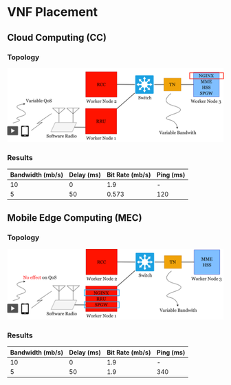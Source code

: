 # VNF Placement
## Cloud Computing (CC)
### Topology
![CC](./figs/CC.png)
### Results

| Bandwidth (mb/s) | Delay (ms) | Bit Rate (mb/s) | Ping (ms) |
| --- | --- | --- | --- |
| 10 | 0 | 1.9 | - |
| 5 | 50 | 0.573 | 120 |

## Mobile Edge Computing (MEC)
### Topology
![MEC](./figs/MEC.png)
### Results

|   Bandwidth (mb/s) | Delay (ms) | Bit Rate (mb/s) | Ping (ms) |
| --- | --- | --- | --- |
|                  10|           0|             1.9|          -|
|                   5|          50|             1.9|        340|
